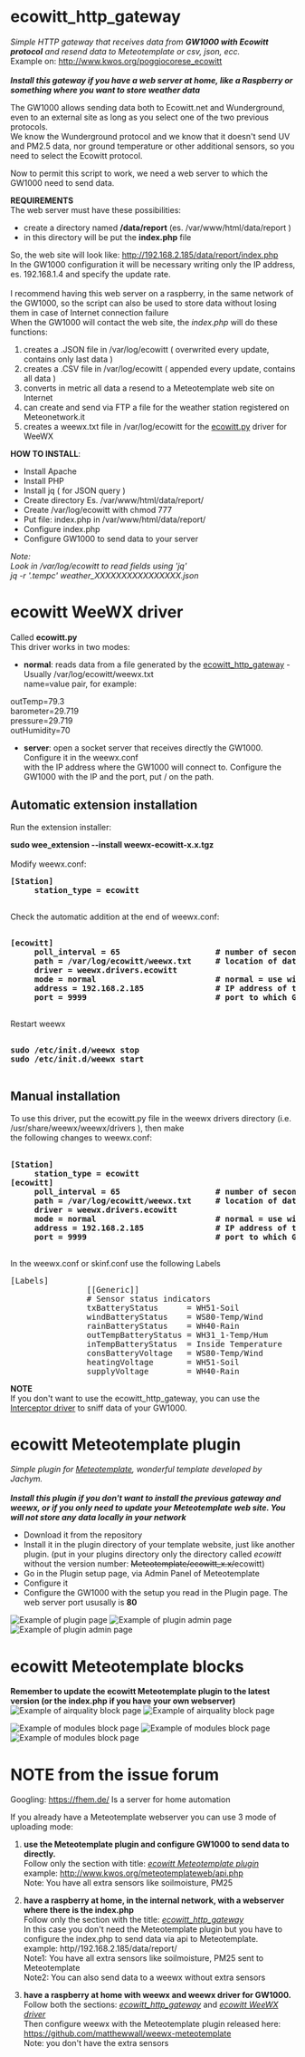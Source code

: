 # ecowitt_http_gateway
<i>Simple HTTP gateway that receives data from <b>GW1000 with Ecowitt protocol</b> and resend data to Meteotemplate or csv, json, ecc.</i><br>
Example on: http://www.kwos.org/poggiocorese_ecowitt
<br><br>
<b><i>Install this gateway if you have a web server at home, like a Raspberry or something where you want to store weather data</b></i>
  
The GW1000 allows sending data both to Ecowitt.net and Wunderground, even to an external site as long as you select one
of the two previous protocols. <br>
We know the Wunderground protocol and we know that it doesn't send UV and PM2.5 data, nor ground temperature or
other additional sensors, so you need to select the Ecowitt protocol.<br>

Now to permit this script to work, we need a web server to which the GW1000 need to send data.

<b>REQUIREMENTS</B>
<br>
The web server must have these possibilities:
- create a directory named <b>/data/report</b> (es. /var/www/html/data/report )
- in this directory will be put the <b>index.php</b> file 

So, the web site will look like: http://192.168.2.185/data/report/index.php<br>
In the GW1000 configuration it will be necessary writing only the IP address, es. 192.168.1.4 and specify the update rate.<br>
<br>
I recommend having this web server on a raspberry, in the same network of the GW1000, so the script can also be used to store data without losing them in case of Internet connection failure<br> 
When the GW1000 will contact the web site, the <i>index.php</i> will do these functions:

1) creates a .JSON file in /var/log/ecowitt ( overwrited every update, contains only last data )<br>
2) creates a .CSV file in /var/log/ecowitt ( appended every update, contains all data )<br>
3) converts in metric all data a resend to a Meteotemplate web site on Internet<br>
4) can create and send via FTP a file for the weather station registered on Meteonetwork.it 
5) creates a weewx.txt file in /var/log/ecowitt for the [ecowitt.py](https://raw.githubusercontent.com/iz0qwm/ecowitt_http_gateway/master/ecowitt.py) driver for WeeWX

<b>HOW TO INSTALL</b>:
- Install Apache
- Install PHP
- Install jq ( for JSON query )
- Create directory Es. /var/www/html/data/report/
- Create /var/log/ecowitt with chmod 777
- Put file: index.php in /var/www/html/data/report/
- Configure index.php
- Configure GW1000 to send data to your server

<i>Note:</i><br>
<i>Look in /var/log/ecowitt to read fields using 'jq'<br>
jq -r '.tempc' weather_XXXXXXXXXXXXXXXX.json</i>

#
#
# ecowitt WeeWX driver

Called <b>ecowitt.py</b> <br>
This driver works in two modes:

- <b>normal</b>: reads data from a file generated by the [ecowitt_http_gateway](https://github.com/iz0qwm/ecowitt_http_gateway/blob/master/README.md#ecowitt_http_gateway) - Usually /var/log/ecowitt/weewx.txt<br>
name=value pair, for example:<br>

outTemp=79.3<br>
barometer=29.719<br>
pressure=29.719<br>
outHumidity=70<br>

- <b>server</b>: open a socket server that receives directly the GW1000. Configure it in the weewx.conf<br>
with the IP address where the GW1000 will connect to. Configure the GW1000 with the IP and the port, put / on the path.

## Automatic extension installation

Run the extension installer:

<b>sudo wee_extension --install weewx-ecowitt-x.x.tgz</b>
<br><br>
Modify weewx.conf:
<pre>
<b>[Station]
     station_type = ecowitt
</b>
</pre>
Check the automatic addition at the end of weewx.conf:<br>
<pre>
<b>
[ecowitt]
     poll_interval = 65                    # number of seconds, just a little more than the GW1000 update time
     path = /var/log/ecowitt/weewx.txt     # location of data file generated by ecowitt_http_gateway used in mode=normal
     driver = weewx.drivers.ecowitt
     mode = normal                         # normal = use with ecowitt_http_gateway - server = directly connected to GW1000
     address = 192.168.2.185               # IP address of the PC where weewx is running in mode=server, to which GW1000 will connect to                
     port = 9999                           # port to which GW1000 will connect to in mode=server
</b>
</pre>

Restart weewx<br>
<pre>
<b>
sudo /etc/init.d/weewx stop
sudo /etc/init.d/weewx start
</b>
</pre>
## Manual installation
To use this driver, put the ecowitt.py file in the weewx drivers directory (i.e. /usr/share/weewx/weewx/drivers ), then make<br>
the following changes to weewx.conf:<br>
<br>
<pre>
<b>[Station]
     station_type = ecowitt
[ecowitt]
     poll_interval = 65                    # number of seconds, just a little more than the GW1000 update time
     path = /var/log/ecowitt/weewx.txt     # location of data file generated by ecowitt_http_gateway
     driver = weewx.drivers.ecowitt
     mode = normal                         # normal = use with ecowitt_http_gateway - server = directly connected to GW1000
     address = 192.168.2.185               # IP address of the PC where weewx is running in mode=server, to which GW1000 will connect to                
     port = 9999                           # port to which GW1000 will connect to in mode=server
</b>
</pre>

In the weewx.conf or skinf.conf use the following Labels
<pre>
[Labels]
                [[Generic]]
                # Sensor status indicators
                txBatteryStatus      = WH51-Soil
                windBatteryStatus    = WS80-Temp/Wind
                rainBatteryStatus    = WH40-Rain
                outTempBatteryStatus = WH31_1-Temp/Hum
                inTempBatteryStatus  = Inside Temperature
                consBatteryVoltage   = WS80-Temp/Wind
                heatingVoltage       = WH51-Soil
                supplyVoltage        = WH40-Rain
</pre>
<b>NOTE</b><br>
If you don't want to use the ecowitt_http_gateway, you can use the [Interceptor driver](https://github.com/matthewwall/weewx-interceptor) to sniff data of your GW1000.

#
#
# ecowitt Meteotemplate plugin
<i>Simple plugin for [Meteotemplate](http://www.meteotemplate.com/), wonderful template developed by Jachym.</i><br><br>
<b><i>Install this plugin if you don't want to install the previous gateway and weewx, or if you only need to update your Meteotemplate web site. You will not store any data locally in your network</b></i>

- Download it from the repository
- Install it in the plugin directory of your template website, just like another plugin. (put in your plugins directory only the directory called <i>ecowitt</i> without the version number: <del>Meteotemplate/ecowitt_x.x/</del>ecowitt) 
- Go in the Plugin setup page, via Admin Panel of Meteotemplate
- Configure it
- Configure the GW1000 with the setup you read in the Plugin page. The web server port ususally is <b>80</b>

![Example of plugin page](https://raw.githubusercontent.com/iz0qwm/ecowitt_http_gateway/master/images/ecowitt_plugin1.png)
![Example of plugin admin page](https://raw.githubusercontent.com/iz0qwm/ecowitt_http_gateway/master/images/ecowitt_plugin2.png)
![Example of plugin admin page](https://raw.githubusercontent.com/iz0qwm/ecowitt_http_gateway/master/images/ecowitt_plugin3.png)

#
#
# ecowitt Meteotemplate blocks
<b> Remember to update the ecowitt Meteotemplate plugin to the latest version (or the index.php if you have your own webserver)</b>
![Example of airquality block page](https://raw.githubusercontent.com/iz0qwm/ecowitt_http_gateway/master/images/ecowitt_block_airquality1.png)
![Example of airquality block page](https://raw.githubusercontent.com/iz0qwm/ecowitt_http_gateway/master/images/ecowitt_block_airquality2.png)

![Example of modules block page](https://raw.githubusercontent.com/iz0qwm/ecowitt_http_gateway/master/images/ecowitt_block_modules1.png)
![Example of modules block page](https://raw.githubusercontent.com/iz0qwm/ecowitt_http_gateway/master/images/ecowitt_block_modules2.png)
![Example of modules block page](https://raw.githubusercontent.com/iz0qwm/ecowitt_http_gateway/master/images/ecowitt_block_modules3.png)


#
#
# NOTE from the issue forum

Googling: https://fhem.de/
Is a server for home automation

If you already have a Meteotemplate webserver you can use 3 mode of uploading mode:

1. **use the Meteotemplate plugin and configure GW1000 to send data to directly.**<br>
Follow only the section with title: _[ecowitt Meteotemplate plugin](https://github.com/iz0qwm/ecowitt_http_gateway/#ecowitt-meteotemplate-plugin)_<br>
example: http://www.kwos.org/meteotemplateweb/api.php<br>
Note: You have all extra sensors like soilmoisture, PM25

2. **have a raspberry at home, in the internal network, with a webserver where there is the index.php**<br> 
Follow only the section with the title: _[ecowitt_http_gateway](https://github.com/iz0qwm/ecowitt_http_gateway/#ecowitt_http_gateway)_<br>
In this case you don't need the Meteotemplate plugin but you have to configure the index.php to send data via api to Meteotemplate.<br>
 example: http//192.168.2.185/data/report/<br>
Note1: You have all extra sensors like soilmoisture, PM25 sent to Meteotemplate<br>
Note2: You can also send data to a weewx without extra sensors

4. **have a raspberry at home with weewx and weewx driver for GW1000.**<br>
Follow both the sections: _[ecowitt_http_gateway](https://github.com/iz0qwm/ecowitt_http_gateway/#ecowitt_http_gateway)_ and _[ecowitt WeeWX driver](https://github.com/iz0qwm/ecowitt_http_gateway/#ecowitt-weewx-driver)_<br>
Then configure weewx with the Meteotemplate plugin released here:<br>
https://github.com/matthewwall/weewx-meteotemplate<br>
Note: you don't have the extra sensors 
